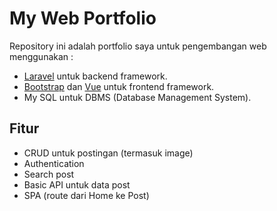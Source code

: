 # My Web Portfolio

Repository ini adalah portfolio saya untuk pengembangan web menggunakan :

- [Laravel](https://laravel.com) untuk backend framework.
- [Bootstrap](https://bootstrap.com) dan [Vue](https://vuejs.org) untuk frontend framework.
- My SQL untuk DBMS (Database Management System).

## Fitur

- CRUD untuk postingan (termasuk image)
- Authentication
- Search post
- Basic API untuk data post
- SPA (route dari Home ke Post) 